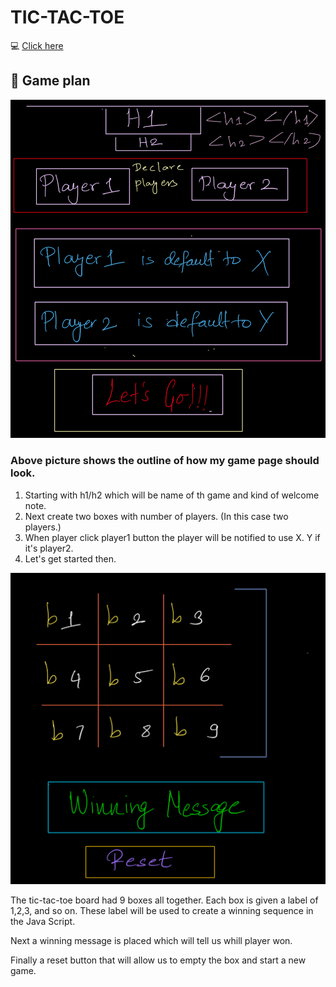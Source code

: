 # TIC-TAC-TOE 
:computer: [Click here](https://seema987.github.io/Tic-Tac-Toe/)
## :memo: Game plan
![image](https://raw.githubusercontent.com/Seema987/Tic-Tac-Toe/main/IMG_9071.jpg)

### Above picture shows the outline of how my game page should look. 

1. Starting with h1/h2 which will be name of th game and kind of welcome note. 
2. Next create two boxes with number of players. (In this case two players.)
3. When player click player1 button the player will be notified to use X.  Y if it's player2. 
4. Let's  get started then. 


![boxes](https://raw.githubusercontent.com/Seema987/Tic-Tac-Toe/main/IMG_9072.jpg) 


The tic-tac-toe board had 9 boxes all together. Each box is given a label of 1,2,3, and  so on. These label will be used to create a winning sequence in the Java Script. 

Next a winning message is placed which will tell us whill player won.

Finally a reset button that will allow us to empty the box and start a new game. 







